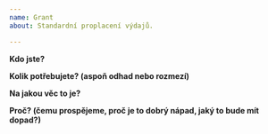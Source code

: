 ```yaml
---
name: Grant
about: Standardní proplacení výdajů.

---
```


<!--
  Toto je „komentář“, který se nezobrazí ve tvé žádosti.
  Před vyplněním žádosti si přečti vše na tomto odkazu:
  https://docs.pyvec.org/operations/support-money.html#granty
  Otázky jsou ohraničeny hvězdičkami. Odpovědi napiš do místa pod ně.
-->

**Kdo jste?**


**Kolik potřebujete? (aspoň odhad nebo rozmezí)**


**Na jakou věc to je?**


**Proč? (čemu prospějeme, proč je to dobrý nápad, jaký to bude mít dopad?)**

